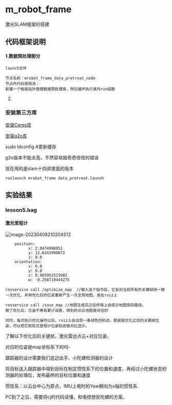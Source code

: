 # m_robot_frame
激光SLAM框架的搭建





## 代码框架说明

#### 1.数据预处理部分

```
launch文件

节点名称：mrobot_frame_data_pretreat_node
节点内代码很简洁：
新建一个智能指针管理数据预处理类，然后循环执行类内run函数
```



2.







### 安装第三方库

[安装Ceres库](https://cxyzjd.com/article/Wadewhl/112648707)

[安装g2o库](https://github.com/RainerKuemmerle/g2o/tree/9b41a4ea5ade8e1250b9c1b279f3a9c098811b5a)



sudo ldconfig #更新缓存

g2o版本不能太高，不然容易报奇奇怪怪的错误

现在用的是slam十四讲里面的版本

```
roslaunch mrobot_frame data_pretreat.launch
```









## 实验结果

### lesson5.bag

#### 激光里程计

![image-20230408210204512](/home/chenw/ROS1/baseline_ws/src/mrobot_frame/README.assets/image-20230408210204512.png)





```
    position: 
          x: 2.0474998951
          y: 12.6241998672
          z: 0.0
    orientation: 
          x: 0.0
          y: 0.0
          z: 0.965952515602
          w: -0.258719444275
```

```text
rosservice call /optimize_map  //输入这个指令后，它会对当前所有的关键帧统一做一次优化，并用优化后的位姿重新产生一次全局地图，发在rviz上

rosservice call /save_map //地图生成完之后终端上会提示地图保存路径。
做了优化后，位姿不再有累计误差，得到的点云地图是闭合的

同时，每次执行优化操作以后，rviz上会出现一条绿色的轨迹，那就是优化之后的关键帧位姿，可以把它和轮式里程计位姿轨迹做对比显示。
```



了解以下优化后的关键帧，激光雷达点云+对应位姿，

对应的位姿是map坐标系下的吗-



跟踪器的设计需要我们这边出手、小陀螺检测器的设计

将目标送入跟踪器中得到目标在制定惯性系下的位置和速度，再经过小陀螺状态检测器的处理后，发布最终的目标位置和速度

惯性系：以云台中心为原点，IMU上电时的Yaw朝向为x轴的惯性系





PC到了之后，需要将cj的代码读懂，和电控想反陀螺的方案。
